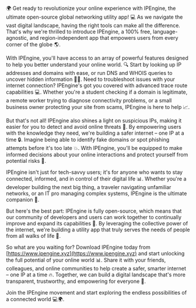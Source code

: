🌍 Get ready to revolutionize your online experience with IPEngine, the ultimate open-source global networking utility app! 💻 As we navigate the vast digital landscape, having the right tools can make all the difference. That's why we're thrilled to introduce IPEngine, a 100% free, language-agnostic, and region-independent app that empowers users from every corner of the globe 🌎.

With IPEngine, you'll have access to an array of powerful features designed to help you better understand your online world. 🔍 Start by looking up IP addresses and domains with ease, or run DNS and WHOIS queries to uncover hidden information 🕵️‍♀️. Need to troubleshoot issues with your internet connection? IPEngine's got you covered with advanced trace route capabilities 💻. Whether you're a student checking if a domain is legitimate, a remote worker trying to diagnose connectivity problems, or a small business owner protecting your site from scams, IPEngine is here to help 📈.

But that's not all! IPEngine also shines a light on suspicious IPs, making it easier for you to detect and avoid online threats 👀. By empowering users with the knowledge they need, we're building a safer internet – one IP at a time 🔒. Imagine being able to identify fake domains or spot phishing attempts before it's too late 💥. With IPEngine, you'll be equipped to make informed decisions about your online interactions and protect yourself from potential risks 🚫.

IPEngine isn't just for tech-savvy users; it's for anyone who wants to stay connected, informed, and in control of their digital life 📊. Whether you're a developer building the next big thing, a traveler navigating unfamiliar networks, or an IT pro managing complex systems, IPEngine is the ultimate companion 🔧.

But here's the best part: IPEngine is fully open-source, which means that our community of developers and users can work together to continually improve and expand its capabilities 🚀. By leveraging the collective power of the internet, we're building a utility app that truly serves the needs of people from all walks of life 👫.

So what are you waiting for? Download IPEngine today from [https://www.ipengine.xyz](https://www.ipengine.xyz) and start unlocking the full potential of your online world 📊. Share it with your friends, colleagues, and online communities to help create a safer, smarter internet – one IP at a time 🔥. Together, we can build a digital landscape that's more transparent, trustworthy, and empowering for everyone 🌈.

Join the IPEngine movement and start exploring the endless possibilities of a connected world 💻🌍.